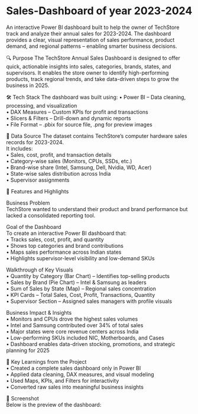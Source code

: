 # Sales-Dashboard of year 2023-2024
An interactive Power BI dashboard built to help the owner of TechStore track and analyze their annual sales for 2023-2024.
The dashboard provides a clear, visual representation of sales performance, product demand, and regional patterns – enabling smarter business decisions.

🔍 Purpose
The TechStore Annual Sales Dashboard is designed to offer quick, actionable insights into sales, categories, brands, states, and supervisors.
It enables the store owner to identify high-performing products, track regional trends, and take data-driven steps to grow the business in 2025.

🛠 Tech Stack
The dashboard was built using:
• Power BI – Data cleaning, processing, and visualization  
• DAX Measures – Custom KPIs for profit and transactions  
• Slicers & Filters – Drill-down and dynamic reports  
• File Format – .pbix for source file, .png for preview images  

📂 Data Source
The dataset contains TechStore’s computer hardware sales records for 2023-2024.  
It includes:  
• Sales, cost, profit, and transaction details  
• Category-wise sales (Monitors, CPUs, SSDs, etc.)  
• Brand-wise share (Intel, Samsung, Dell, Nvidia, WD, Acer)  
• State-wise sales distribution across India  
• Supervisor assignments  

🌟 Features and Highlights

Business Problem  
TechStore wanted to understand their product and brand performance but lacked a consolidated reporting tool.  

Goal of the Dashboard  
To create an interactive Power BI dashboard that:  
• Tracks sales, cost, profit, and quantity  
• Shows top categories and brand contributions  
• Maps sales performance across Indian states  
• Highlights supervisor-level visibility and low-demand SKUs  

Walkthrough of Key Visuals  
• Quantity by Category (Bar Chart) – Identifies top-selling products  
• Sales by Brand (Pie Chart) – Intel & Samsung as leaders  
• Sum of Sales by State (Map) – Regional sales concentration  
• KPI Cards – Total Sales, Cost, Profit, Transactions, Quantity  
• Supervisor Section – Assigned sales managers with profile visuals  

Business Impact & Insights  
• Monitors and CPUs drove the highest sales volumes  
• Intel and Samsung contributed over 34% of total sales  
• Major states were core revenue centers across India  
• Low-performing SKUs included NIC, Motherboards, and Cases  
• Dashboard enables data-driven stocking, promotions, and strategic planning for 2025  

📌 Key Learnings from the Project  
• Created a complete sales dashboard only in Power BI  
• Applied data cleaning, DAX measures, and visual modeling  
• Used Maps, KPIs, and Filters for interactivity  
• Converted raw sales into meaningful business insights  

📸 Screenshot  
Below is the preview of the dashboard:
